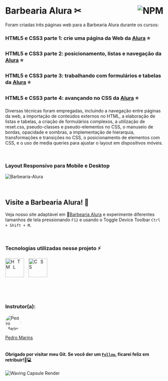 # Barbearia Alura ✂ <a href="https://github.com/Rodolfo-Sampaio/Barbearia-Alura/blob/main/LICENSE"><img src="https://img.shields.io/npm/l/react" alt="NPM" align="right"></a>

Foram criadas três páginas web para a Barbearia Alura durante os cursos:
### HTML5 e CSS3 parte 1: crie uma página da Web da [Alura](https://cursos.alura.com.br/course/html5-css3-primeiros-passos) ⭐
### HTML5 e CSS3 parte 2: posicionamento, listas e navegação da [Alura](https://cursos.alura.com.br/course/html5-css3-posicionamento-listas-navegacao) ⭐
### HTML5 e CSS3 parte 3: trabalhando com formulários e tabelas da [Alura](https://cursos.alura.com.br/course/html5-css3-formularios-tabelas) ⭐
### HTML5 e CSS3 parte 4: avançando no CSS da [Alura](https://cursos.alura.com.br/course/html5-css3-avancando-css) ⭐
Diversas técnicas foram empregadas, incluindo a navegação entre páginas da web, a importação de conteúdos externos no HTML, a elaboração de listas e tabelas, a criação de formulários complexos, a utilização de reset.css, pseudo-classes e pseudo-elementos no CSS, o manuseio de bordas, opacidade e sombras, a implementação de hierarquia, transformações e transições no CSS, o posicionamento de elementos com CSS, e o uso de media queries para ajustar o layout em dispositivos móveis.

<br>

### Layout Responsivo para Mobile e Desktop
![Barbearia-Alura](https://github.com/Rodolfo-Sampaio/Barbearia-Alura/assets/96917363/871b3515-039f-4934-a8c0-954934a38e93)


<br>

##  Visite a Barbearia Alura! 👀

Veja nosso site adaptável em 🚩[Barbearia Alura](https://barbearia-alura-rodolfo-sampaio.vercel.app/) e experimente diferentes tamanhos de tela pressionando `F12` e usando o Toggle Device Toolbar `Ctrl + Shift + M`.



<br>

### Tecnologias utilizadas nesse projeto ⚡
<span style="letter-spacing: 10px">
   <img src="https://skillicons.dev/icons?i=html" title="HTML" width="60px"/>
   <img src="https://skillicons.dev/icons?i=css" title="CSS" width="60px"/>
</span>

#

<br>

### Instrutor(a):

<a href="https://github.com/pedromarins">
  <img src="https://avatars.githubusercontent.com/u/215004?v=4" alt="Pedro Marins" style="border-radius: 50%; width: 50px; height: 50px;">
</a>

[Pedro Marins](https://github.com/pedromarins)
<br>
<br>
#### Obrigado por visitar meu Git. Se você der um [`Follow`](https://github.com/Rodolfo-Sampaio), ficarei feliz em retribuir!🚀💻

<img src="https://capsule-render.vercel.app/api?type=waving&color=ffffff&height=100&section=footer" alt="Waving Capsule Render">